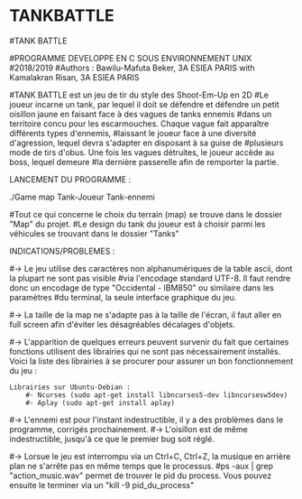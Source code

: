 # TANKBATTLE
#TANK BATTLE

#PROGRAMME DEVELOPPE EN C SOUS ENVIRONNEMENT UNIX
#2018/2019
#Authors : Bawilu-Mafuta Beker, 3A ESIEA PARIS
with Kamalakran Risan, 3A ESIEA PARIS


#TANK BATTLE est un jeu de tir du style des Shoot-Em-Up en 2D
#Le joueur incarne un tank, par lequel il doit se défendre et défendre un petit oisillon jaune en faisant face à des vagues de tanks ennemis 
#dans un territoire concu pour les escarmouches. Chaque vague fait apparaître différents types d'ennemis, 
#laissant le joueur face à une diversité d'agression, lequel devra s'adapter en disposant à sa guise de 
#plusieurs mode de tirs d'obus. Une fois les vagues détruites, le joueur accède au boss, lequel demeure
#la dernière passerelle afin de remporter la partie.


LANCEMENT DU PROGRAMME :

./Game map Tank-Joueur Tank-ennemi

#Tout ce qui concerne le choix du terrain (map) se trouve dans le dossier "Map" du projet.
#Le design du tank du joueur est à choisir parmi les véhicules se trouvant dans le dossier "Tanks"


INDICATIONS/PROBLEMES :

#-> Le jeu utilise des caractères non alphanumériques de la table ascii, dont la plupart ne sont pas visible
#via l'encodage standard UTF-8. Il faut rendre donc un encodage de type "Occidental - IBM850" ou similaire dans les paramètres
#du terminal, la seule interface graphique du jeu.

#-> La taille de la map ne s'adapte pas à la taille de l'écran, il faut aller en full screen afin d'éviter les désagréables décalages d'objets. 

#-> L'apparition de quelques erreurs peuvent survenir du fait que certaines fonctions utilisent des librairies qui ne sont pas nécessairement installés.
Voici la liste des librairies à se procurer pour assurer un bon fonctionnement du jeu :

	Librairies sur Ubuntu-Debian :
		#- Ncurses (sudo apt-get install libncurses5-dev libncursesw5dev)
		#- Aplay (sudo apt-get install aplay)

#-> L'ennemi est pour l'instant indestructible, il y a des problèmes dans le programme, corrigés prochainement.
  #-> L'oisillon est de même indestructible, jusqu'à ce que le premier bug soit réglé.

#-> Lorsue le jeu est interrompu via un Ctrl+C, Ctrl+Z, la musique en arrière plan ne s'arrête pas en même temps que le processus.
   #ps -aux | grep "action_music.wav" permet de trouver le pid du process. Vous pouvez ensuite le terminer via un "kill -9 pid_du_process"

